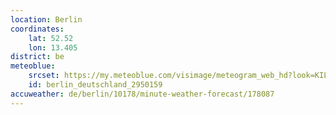 ```yaml
---
location: Berlin
coordinates:
    lat: 52.52
    lon: 13.405
district: be
meteoblue:
    srcset: https://my.meteoblue.com/visimage/meteogram_web_hd?look=KILOMETER_PER_HOUR%2CCELSIUS%2CMILLIMETER&apikey=5838a18e295d&temperature=C&windspeed=kmh&precipitationamount=mm&winddirection=3char&city=Berlin&iso2=de&lat=52.524399&lon=13.410500&asl=74&tz=Europe%2FBerlin&lang=de&sig=746bd17297592ef3f64eed64e904a2d8
    id: berlin_deutschland_2950159
accuweather: de/berlin/10178/minute-weather-forecast/178087
---
```


